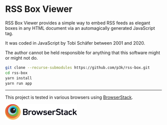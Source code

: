 RSS Box Viewer
==============

RSS Box Viewer provides a simple way to embed RSS feeds as elegant boxes in any HTML document via an automagically generated JavaScript tag.

It was coded in JavaScript by Tobi Schäfer between 2001 and 2020.

The author cannot be held responsible for anything that this software might or might not do.

```sh
git clone --recurse-submodules https://github.com/p3k/rss-box.git
cd rss-box
yarn install
yarn run app
```

---

This project is tested in various browsers using [BrowserStack](https://www.browserstack.com).

<a href='https://www.browserstack.com'><img height=50 src='Browserstack-logo.svg'></a>
